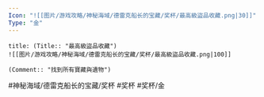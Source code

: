 ```yaml
---
Icon: "![[图片/游戏攻略/神秘海域/德雷克船长的宝藏/奖杯/最高級盜品收藏.png|30]]"
Type: "金"
---
```

```ad-common-gold-trophy
title: (Title:: "最高級盜品收藏")
![[图片/游戏攻略/神秘海域/德雷克船长的宝藏/奖杯/最高級盜品收藏.png|100]]

(Comment:: "找到所有寶藏與遺物")
```

#神秘海域/德雷克船长的宝藏/奖杯 #奖杯 #奖杯/金
